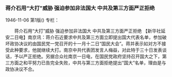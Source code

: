 ### 蒋介石用“大打”威胁  强迫参加非法国大  中共及第三方面严正拒绝

1946-11-06
第1版()
专栏：

　　蒋介石用“大打”威胁
    强迫参加非法国大
    中共及第三方面严正拒绝
    【新华社延安二日电】南京讯：蒋介石近要求中共及第三方面立即提出国大代表名单，参加破坏政协决议的由国民党一党召开的十一月十二日“国民大会”。蒋并表示如对方不接受此种要求，他就继续大打。南京中共代表团发言人梅益，对此特于三十日发表谈话，予以严正拒绝。另据合众社南京一日电，在国民党政府坚持召开国大之下，第三方面之和平努力已告完全失败，中共与第三方面拒绝提出“国大”名单，理由是与政协决议不合。
